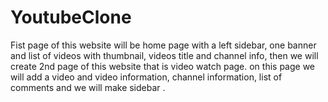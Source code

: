 # YoutubeClone
Fist page of this website will be home page with a left sidebar, one banner and list of videos with thumbnail, videos title and channel info, then we will create 2nd page of this website that is video watch page. on this page we will add a video and video information, channel information, list of comments and we will make sidebar .
